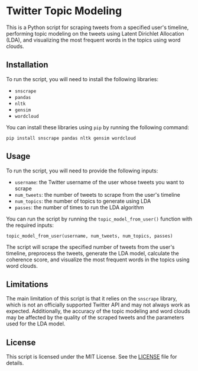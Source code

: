 # Twitter Topic Modeling

This is a Python script for scraping tweets from a specified user's timeline, performing topic modeling on the tweets using Latent Dirichlet Allocation (LDA), and visualizing the most frequent words in the topics using word clouds. 

## Installation

To run the script, you will need to install the following libraries:

- `snscrape`
- `pandas`
- `nltk`
- `gensim`
- `wordcloud`

You can install these libraries using `pip` by running the following command:

`pip install snscrape pandas nltk gensim wordcloud`


## Usage

To run the script, you will need to provide the following inputs:

- `username`: the Twitter username of the user whose tweets you want to scrape
- `num_tweets`: the number of tweets to scrape from the user's timeline
- `num_topics`: the number of topics to generate using LDA
- `passes`: the number of times to run the LDA algorithm

You can run the script by running the `topic_model_from_user()` function with the required inputs:

`topic_model_from_user(username, num_tweets, num_topics, passes)`


The script will scrape the specified number of tweets from the user's timeline, preprocess the tweets, generate the LDA model, calculate the coherence score, and visualize the most frequent words in the topics using word clouds.

## Limitations

The main limitation of this script is that it relies on the `snscrape` library, which is not an officially supported Twitter API and may not always work as expected. Additionally, the accuracy of the topic modeling and word clouds may be affected by the quality of the scraped tweets and the parameters used for the LDA model.

## License

This script is licensed under the MIT License. See the [LICENSE](LICENSE) file for details.
